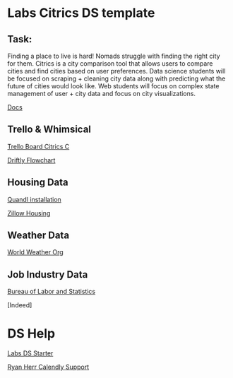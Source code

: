 # Labs Citrics DS template

## Task:
Finding a place to live is hard! Nomads struggle with finding the right city for them. Citrics is a city comparison tool that allows users to compare cities and find cities based on user preferences. Data science students will be focused on scraping + cleaning city data along with predicting what the future of cities would look like. Web students will focus on complex state management of user + city data and focus on city visualizations.




[Docs](https://docs.labs.lambdaschool.com/data-science/)


## Trello & Whimsical 
[Trello Board Citrics C](https://trello.com/b/PvrxsbYt/citrics-team-c)

[Driftly Flowchart](https://whimsical.com/WRYEVkz4ZedhsaPeTjfDK5)


## Housing Data
 [Quandl installation](https://docs.quandl.com/docs/python-installation)
 
 [Zillow Housing](https://www.zillow.com/research/data/)
 

## Weather Data
[World Weather Org](https://www.worldweatheronline.com/developer/premium-api-explorer.aspx)


## Job Industry Data
[Bureau of Labor and Statistics](https://www.bls.gov/data/)

[Indeed] 


# DS Help

[Labs DS Starter](https://docs.labs.lambdaschool.com/data-science/)

[Ryan Herr Calendly Support](https://calendly.com/ryan-herr)
